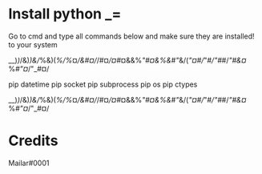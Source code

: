 # Install python _=

Go to cmd and type all commands below and make sure they are installed! to your system

__)_)_/&)_)&/_%&)(_%/%_¤_/&#¤/_/#¤_/¤#_¤&&%_"#¤&%&#"_&/(_"¤#/_"#_/"#_#/_"#&¤_%_#"¤_/"_#¤/

pip datetime
pip socket
pip subprocess
pip os
pip ctypes

__)_)_/&)_)&/_%&)(_%/%_¤_/&#¤/_/#¤_/¤#_¤&&%_"#¤&%&#"_&/(_"¤#/_"#_/"#_#/_"#&¤_%_#"¤_/"_#¤/

# Credits
Mailar#0001
